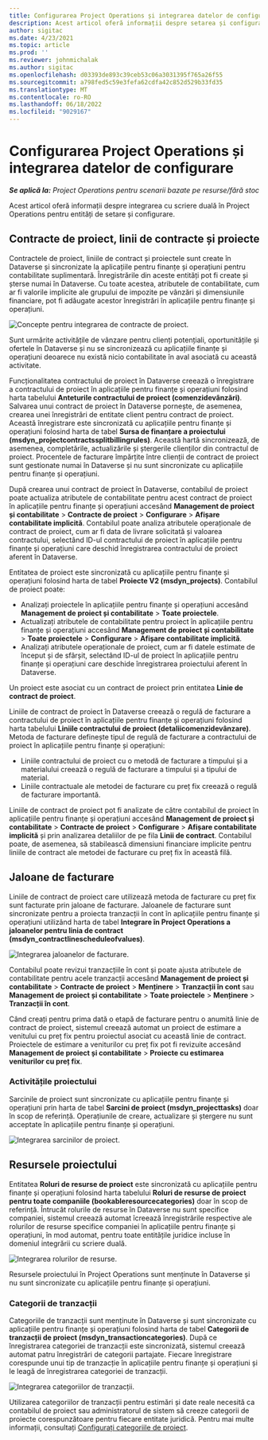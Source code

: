 ```yaml
---
title: Configurarea Project Operations și integrarea datelor de configurare
description: Acest articol oferă informații despre setarea și configurarea de hărți cu scriere duală în Project Operations.
author: sigitac
ms.date: 4/23/2021
ms.topic: article
ms.prod: ''
ms.reviewer: johnmichalak
ms.author: sigitac
ms.openlocfilehash: d03393de893c39ceb53c06a3031395f765a26f55
ms.sourcegitcommit: a798fed5c59e3fefa62cdfa42c852d529b33fd35
ms.translationtype: MT
ms.contentlocale: ro-RO
ms.lasthandoff: 06/18/2022
ms.locfileid: "9029167"
---
```

# <a name="project-operations-setup-and-configuration-data-integration"></a>Configurarea Project Operations și integrarea datelor de configurare

_**Se aplică la:** Project Operations pentru scenarii bazate pe resurse/fără stoc_

Acest articol oferă informații despre integrarea cu scriere duală în Project Operations pentru entități de setare și configurare.

## <a name="project-contracts-contract-lines-and-projects"></a>Contracte de proiect, linii de contracte și proiecte

Contractele de proiect, liniile de contract și proiectele sunt create în Dataverse și sincronizate la aplicațiile pentru finanțe și operațiuni pentru contabilitate suplimentară. Înregistrările din aceste entități pot fi create și șterse numai în Dataverse. Cu toate acestea, atributele de contabilitate, cum ar fi valorile implicite ale grupului de impozite pe vânzări și dimensiunile financiare, pot fi adăugate acestor înregistrări în aplicațiile pentru finanțe și operațiuni.

  ![Concepte pentru integrarea de contracte de proiect.](./media/1ProjectContract.jpg)

Sunt urmărite activitățile de vânzare pentru clienți potențiali, oportunitățile și ofertele în Dataverse și nu se sincronizează cu aplicațiile finanțe și operațiuni deoarece nu există nicio contabilitate în aval asociată cu această activitate.

Funcționalitatea contractului de proiect în Dataverse creează o înregistrare a contractului de proiect în aplicațiile pentru finanțe și operațiuni folosind harta tabelului **Anteturile contractului de proiect (comenzidevânzări)**. Salvarea unui contract de proiect în Dataverse pornește, de asemenea, crearea unei înregistrări de entitate client pentru contract de proiect. Această înregistrare este sincronizată cu aplicațiile pentru finanțe și operațiuni folosind harta de tabel **Sursa de finanțare a proiectului (msdyn\_projectcontractssplitbillingrules)**. Această hartă sincronizează, de asemenea, completările, actualizările și ștergerile clienților din contractul de proiect. Procentele de facturare împărțite între clienții de contract de proiect sunt gestionate numai în Dataverse și nu sunt sincronizate cu aplicațiile pentru finanțe și operațiuni.

După crearea unui contract de proiect în Dataverse, contabilul de proiect poate actualiza atributele de contabilitate pentru acest contract de proiect în aplicațiile pentru finanțe și operațiuni accesând **Management de proiect și contabilitate** > **Contracte de proiect** > **Configurare** > **Afișare contabilitate implicită**. Contabilul poate analiza atributele operaționale de contract de proiect, cum ar fi data de livrare solicitată și valoarea contractului, selectând ID-ul contractului de proiect în aplicațiile pentru finanțe și operațiuni care deschid înregistrarea contractului de proiect aferent în Dataverse.

Entitatea de proiect este sincronizată cu aplicațiile pentru finanțe și operațiuni folosind harta de tabel **Proiecte V2 (msdyn\_projects)**. Contabilul de proiect poate:

  - Analizați proiectele în aplicațiile pentru finanțe și operațiuni accesând **Management de proiect și contabilitate** > **Toate proiectele**. 
  - Actualizați atributele de contabilitate pentru proiect în aplicațiile pentru finanțe și operațiuni accesând **Management de proiect și contabilitate** > **Toate proiectele** > **Configurare** > **Afișare contabilitate implicită**.  
  - Analizați atributele operaționale de proiect, cum ar fi datele estimate de început și de sfârșit, selectând ID-ul de proiect în aplicațiile pentru finanțe și operațiuni care deschide înregistrarea proiectului aferent în Dataverse.

Un proiect este asociat cu un contract de proiect prin entitatea **Linie de contract de proiect**.

Liniile de contract de proiect în Dataverse creează o regulă de facturare a contractului de proiect în aplicațiile pentru finanțe și operațiuni folosind harta tabelului **Liniile contractului de proiect (detaliicomenzidevânzare)**. Metoda de facturare definește tipul de regulă de facturare a contractului de proiect în aplicațiile pentru finanțe și operațiuni:

  - Liniile contractului de proiect cu o metodă de facturare a timpului și a materialului creează o regulă de facturare a timpului și a tipului de material.
  - Liniile contractuale ale metodei de facturare cu preț fix creează o regulă de facturare importantă.

Liniile de contract de proiect pot fi analizate de către contabilul de proiect în aplicațiile pentru finanțe și operațiuni accesând **Management de proiect și contabilitate** > **Contracte de proiect** > **Configurare** > **Afișare contabilitate implicită** și prin analizarea detaliilor de pe fila **Linii de contract**. Contabilul poate, de asemenea, să stabilească dimensiuni financiare implicite pentru liniile de contract ale metodei de facturare cu preț fix în această filă.

## <a name="billing-milestones"></a>Jaloane de facturare

Liniile de contract de proiect care utilizează metoda de facturare cu preț fix sunt facturate prin jaloane de facturare. Jaloanele de facturare sunt sincronizate pentru a proiecta tranzacții în cont în aplicațiile pentru finanțe și operațiuni utilizând harta de tabel **Integrare în Project Operations a jaloanelor pentru linia de contract (msdyn\_contractlinescheduleofvalues)**.

  ![Integrarea jaloanelor de facturare.](./media/2Milestones.jpg)

Contabilul poate revizui tranzacțiile în cont și poate ajusta atributele de contabilitate pentru acele tranzacții accesând **Management de proiect și contabilitate** > **Contracte de proiect** > **Menținere** > **Tranzacții în cont** sau **Management de proiect și contabilitate** > **Toate proiectele** > **Menținere** > **Tranzacții în cont**.

Când creați pentru prima dată o etapă de facturare pentru o anumită linie de contract de proiect, sistemul creează automat un proiect de estimare a venitului cu preț fix pentru proiectul asociat cu această linie de contract. Proiectele de estimare a veniturilor cu preț fix pot fi revizuite accesând **Management de proiect și contabilitate** > **Proiecte cu estimarea veniturilor cu preț fix**.

### <a name="project-tasks"></a>Activitățile proiectului

Sarcinile de proiect sunt sincronizate cu aplicațiile pentru finanțe și operațiuni prin harta de tabel **Sarcini de proiect (msdyn\_projecttasks)** doar în scop de referință. Operațiunile de creare, actualizare și ștergere nu sunt acceptate în aplicațiile pentru finanțe și operațiuni.

  ![Integrarea sarcinilor de proiect.](./media/3Tasks.jpg)

## <a name="project-resources"></a>Resursele proiectului

Entitatea **Roluri de resurse de proiect** este sincronizată cu aplicațiile pentru finanțe și operațiuni folosind harta tabelului **Roluri de resurse de proiect pentru toate companiile (bookableresourcecategories)** doar în scop de referință. Întrucât rolurile de resurse în Dataverse nu sunt specifice companiei, sistemul creează automat îcreează înregistrările respective ale rolurilor de resurse specifice companiei în aplicațiile pentru finanțe și operațiuni, în mod automat, pentru toate entitățile juridice incluse în domeniul integrării cu scriere duală.

![Integrarea rolurilor de resurse.](./media/5Resources.jpg)

Resursele proiectului în Project Operations sunt menținute în Dataverse și nu sunt sincronizate cu aplicațiile pentru finanțe și operațiuni.

### <a name="transaction-categories"></a>Categorii de tranzacții

Categoriile de tranzacții sunt menținute în Dataverse și sunt sincronizate cu aplicațiile pentru finanțe și operațiuni folosind harta de tabel **Categorii de tranzacții de proiect (msdyn\_transactioncategories)**. După ce înregistrarea categoriei de tranzacții este sincronizată, sistemul creează automat patru înregistrări de categorii partajate. Fiecare înregistrare corespunde unui tip de tranzacție în aplicațiile pentru finanțe și operațiuni și le leagă de înregistrarea categoriei de tranzacții.

![Integrarea categoriilor de tranzacții.](./media/4TransactionCategories.jpg)

Utilizarea categoriilor de tranzacții pentru estimări și date reale necesită ca contabilul de proiect sau administratorul de sistem să creeze categorii de proiecte corespunzătoare pentru fiecare entitate juridică. Pentru mai multe informații, consultați [Configurați categoriile de proiect](../project-accounting/configure-project-categories.md).
